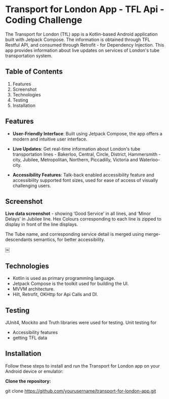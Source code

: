 # Transport for London App - TFL Api - Coding Challenge

The Transport for London (TfL) app is a Kotlin-based Android application built with Jetpack Compose. The information is obtained through TFL Restful API, and consumed through Retrofit - for Dependency Injection. This app provides information about live updates on services of London's tube transportation system.

## Table of Contents

1. Features
2. Screenshot
3. Technologies
4. Testing
5. Installation

## Features

- **User-Friendly Interface**: Built using Jetpack Compose, the app offers a modern and intuitive user interface.

- **Live Updates**: Get real-time information about London's tube transportation lines - Bakerloo, Central, Circle, District, Hammersmith - city, Jubilee, Metropolitan, Northern, Piccadilly, Victoria and Waterloo-city.

- **Accessibility Features**: Talk-back enabled accessibility feature and  accessibility supported font sizes, used for ease of access of visually challenging users.


## Screenshot

**Live data screenshot** - showing ‘Good Service’ in all lines, and ‘Minor Delays’ in Jubilee line. Hex Colours corresponding to each line is zipped to display in front of the line displays. 

The Tube name, and corresponding service detail is merged using merge-descendants semantics, for better accessibility.

￼


## Technologies

* Kotlin is used as primary programming language.
* Jetpack Compose is the toolkit used for building the UI.
* MVVM architecture.
* Hilt, Retrofit, OKHttp for Api Calls and DI.

## Testing

JUnit4, Mockito and Truth libraries were used for testing.
Unit testing for 
+ Accessibility features
+ getting TFL data

## Installation

Follow these steps to install and run the Transport for London app on your Android device or emulator:

**Clone the repository:**

   git clone https://github.com/yourusername/transport-for-london-app.git

